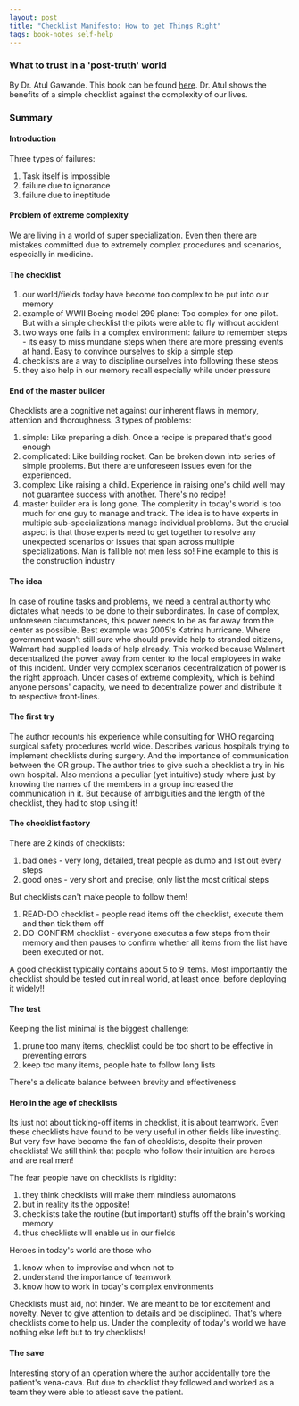 ```yaml
---
layout: post
title: "Checklist Manifesto: How to get Things Right"
tags: book-notes self-help
---
```


### What to trust in a 'post-truth' world
By Dr. Atul Gawande. This book can be found [here](https://www.amazon.com/Checklist-Manifesto-How-Things-Right/dp/0312430000).
Dr. Atul shows the benefits of a simple checklist against the complexity of
our lives.

### Summary
#### Introduction
Three types of failures:
1. Task itself is impossible
2. failure due to ignorance
3. failure due to ineptitude

#### Problem of extreme complexity
We are living in a world of super specialization. Even then there are mistakes
committed due to extremely complex procedures and scenarios, especially in
medicine.

#### The checklist
1. our world/fields today have become too complex to be put into our memory
2. example of WWII Boeing model 299 plane: Too complex for one pilot. But with a
   simple checklist the pilots were able to fly without accident
3. two ways one fails in a complex environment: failure to remember steps - its
   easy to miss mundane steps when there are more pressing events at hand. Easy
   to convince ourselves to skip a simple step
4. checklists are a way to discipline ourselves into following these steps
5. they also help in our memory recall especially while under pressure

#### End of the master builder
Checklists are a cognitive net against our inherent flaws in memory, attention
and thoroughness. 3 types of problems:
1. simple: Like preparing a dish. Once a recipe is prepared that's good enough
2. complicated: Like building rocket. Can be broken down into series of simple
   problems. But there are unforeseen issues even for the experienced.
3. complex: Like raising a child. Experience in raising one's child well may not
   guarantee success with another. There's no recipe!
4. master builder era is long gone. The complexity in today's world is too much
   for one guy to manage and track. The idea is to have experts in multiple
   sub-specializations manage individual problems. But the crucial aspect is
   that those experts need to get together to resolve any unexpected scenarios
   or issues that span across multiple specializations. Man is fallible not men
   less so! Fine example to this is the construction industry

#### The idea
In case of routine tasks and problems, we need a central authority who dictates
what needs to be done to their subordinates. In case of complex, unforeseen
circumstances, this power needs to be as far away from the center as possible.
Best example was 2005's Katrina hurricane. Where government wasn't still sure
who should provide help to stranded citizens, Walmart had supplied loads of help
already. This worked because Walmart decentralized the power away from center to
the local employees in wake of this incident. Under very complex scenarios
decentralization of power is the right approach. Under cases of extreme
complexity, which is behind anyone persons' capacity, we need to decentralize
power and distribute it to respective front-lines.

#### The first try
The author recounts his experience while consulting for WHO regarding surgical
safety procedures world wide. Describes various hospitals trying to implement
checklists during surgery. And the importance of communication between the OR
group. The author tries to give such a checklist a try in his own hospital. Also
mentions a peculiar (yet intuitive) study where just by knowing the names of the
members in a group increased the communication in it. But because of ambiguities
and the length of the checklist, they had to stop using it!

#### The checklist factory
There are 2 kinds of checklists:
1. bad ones - very long, detailed, treat people as dumb and list out every steps
2. good ones - very short and precise, only list the most critical steps

But checklists can't make people to follow them!
1. READ-DO checklist - people read items off the checklist, execute them and
   then tick them off
2. DO-CONFIRM checklist - everyone executes a few steps from their memory and
   then pauses to confirm whether all items from the list have been executed or
   not.

A good checklist typically contains about 5 to 9 items. Most importantly the
checklist should be tested out in real world, at least once, before deploying it
widely!!

#### The test
Keeping the list minimal is the biggest challenge:
1. prune too many items, checklist could be too short to be effective in
   preventing errors
2. keep too many items, people hate to follow long lists

There's a delicate balance between brevity and effectiveness

#### Hero in the age of checklists
Its just not about ticking-off items in checklist, it is about teamwork. Even
these checklists have found to be very useful in other fields like investing.
But very few have become the fan of checklists, despite their proven checklists!
We still think that people who follow their intuition are heroes and are real
men!

The fear people have on checklists is rigidity:
1. they think checklists will make them mindless automatons
2. but in reality its the opposite!
3. checklists take the routine (but important) stuffs off the brain's working
   memory
4. thus checklists will enable us in our fields

Heroes in today's world are those who
1. know when to improvise and when not to
2. understand the importance of teamwork
3. know how to work in today's complex environments

Checklists must aid, not hinder. We are meant to be for excitement and novelty.
Never to give attention to details and be disciplined. That's where checklists
come to help us. Under the complexity of today's world we have nothing else left
but to try checklists!

#### The save
Interesting story of an operation where the author accidentally tore the
patient's vena-cava. But due to checklist they followed and worked as a team
they were able to atleast save the patient.
